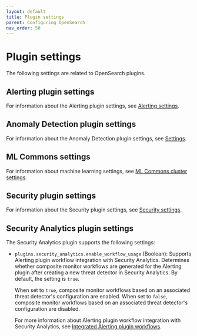 ```yaml
---
layout: default
title: Plugin settings
parent: Configuring OpenSearch
nav_order: 50
---
```


# Plugin settings

The following settings are related to OpenSearch plugins.

## Alerting plugin settings

For information about the Alerting plugin settings, see [Alerting settings]({{site.url}}{{site.baseurl}}/observing-your-data/alerting/settings/#alerting-settings).

## Anomaly Detection plugin settings

For information about the Anomaly Detection plugin settings, see [Settings]({{site.url}}{{site.baseurl}}/observing-your-data/ad/settings/).

## ML Commons settings

For information about machine learning settings, see [ML Commons cluster settings]({{site.url}}{{site.baseurl}}/ml-commons-plugin/cluster-settings/).

## Security plugin settings

For information about the Security plugin settings, see [Security settings]({{site.url}}{{site.baseurl}}/install-and-configure/configuration/security-settings/).

## Security Analytics plugin settings

The Security Analytics plugin supports the following settings:

- `plugins.security_analytics.enable_workflow_usage` (Boolean): Supports Alerting plugin workflow integration with Security Analytics. Determines whether composite monitor workflows are generated for the Alerting plugin after creating a new threat detector in Security Analytics. By default, the setting is `true`. 

    When set to `true`, composite monitor workflows based on an associated threat detector's configuration are enabled. When set to `false`, composite monitor workflows based on an associated threat detector's configuration are disabled. 
    
    For more information about Alerting plugin workflow integration with Security Analytics, see [Integrated Alerting plugin workflows]({{site.url}}{{site.baseurl}}/security-analytics/sec-analytics-config/detectors-config/#integrated-alerting-plugin-workflows). 

